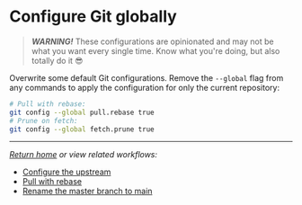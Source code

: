 # Configure Git globally

> ***WARNING!*** These configurations are opinionated and may not be what you want every single time. Know what you're
> doing, but also totally do it 😎

Overwrite some default Git configurations. Remove the `--global` flag from any commands to apply the
configuration for only the current repository:

```bash
# Pull with rebase:
git config --global pull.rebase true
# Prune on fetch:
git config --global fetch.prune true
```

<!--
TODO:

rebase.autostash

git config –global push.default simple

# always have Linux line endings in text files
git config --global core.autocrlf input

# support more than 260 characters on Windows
# See https://stackoverflow.com/a/22575737/873282 for details
git config --global core.longpaths true

# some color and diff tweaks
#   Use SVN's ||| also in git
#   See https://git-scm.com/docs/git-config#Documentation/git-config.txt-mergeconflictStyle for details

git config --global merge.configStyle "diff3"

git config --global color.diff.new "green bold"

git config --global color.status.updated "green bold"

git config --global color.branch.current "green bold"

# Sort branches at "git branch -v" by committer date
git config --global branch.sort -committerdate

VETOED RECOMMENDATIONS SO FAR:

# Different diff color for lines that moved but are otherwise unchanged:
# (Don't use git diff ever, but maybe working with VS people do?)

git config --global diff.colorMoved zebra
-->

***

*[Return home](../README.md) or view related workflows:*

- [Configure the upstream](../Forks/ConfigureTheUpstream.md)
- [Pull with rebase](../Rebase/PullWithRebase.md)
- [Rename the master branch to main](RenameTheMasterBranchToMain.md)
